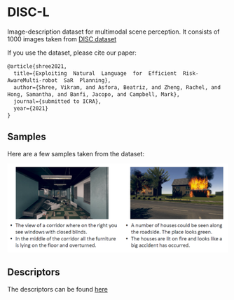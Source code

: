 # DISC-L
Image-description dataset for multimodal scene perception. It consists of 1000 images taken from [DISC dataset](https://www.ri.cmu.edu/wp-content/uploads/2019/06/IROS19_DISC_final_v1.pdf)

If you use the dataset, please cite our paper:
```
@article{shree2021,
  title={Exploiting  Natural  Language  for  Efficient  Risk-AwareMulti-robot  SaR  Planning},
  author={Shree, Vikram, and Asfora, Beatriz, and Zheng, Rachel, and Hong, Samantha, and Banfi, Jacopo, and Campbell, Mark},
  journal={submitted to ICRA},
  year={2021}
}
```

## Samples
Here are a few samples taken from the dataset:

![alt text](discLimage.PNG)

## Descriptors
The descriptors can be found [here](disc_caption_all.json) 
